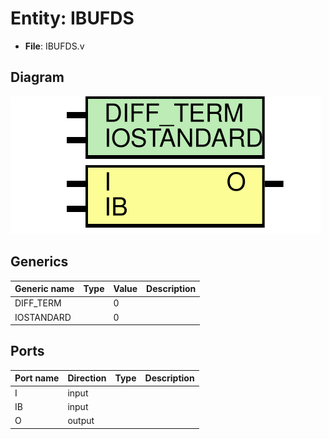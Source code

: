 # Entity: IBUFDS

- **File**: IBUFDS.v
## Diagram

![Diagram](IBUFDS.svg "Diagram")
## Generics

| Generic name | Type | Value | Description |
| ------------ | ---- | ----- | ----------- |
| DIFF_TERM    |      | 0     |             |
| IOSTANDARD   |      | 0     |             |
## Ports

| Port name | Direction | Type | Description |
| --------- | --------- | ---- | ----------- |
| I         | input     |      |             |
| IB        | input     |      |             |
| O         | output    |      |             |
